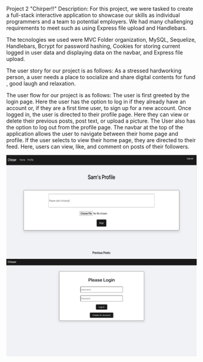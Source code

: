 Project 2 "Chirper!!" Description: For this project, we were tasked to create a full-stack interactive application to showcase our skills as individual programmers and a team to potential employers. We had many challenging requirements to meet such as using Express file upload and Handlebars. 

The tecnologies we used were MVC Folder organization, MySQL, Sequelize, Handlebars, Bcrypt for password hashing, Cookies for storing current logged in user data and displaying data on the navbar, and Express file upload. 

The user story for our project is as follows: As a stressed hardworking person, a user needs a place to socialize and share digital contents for fund , good laugh and relaxation.

The user flow for our project is as follows: The user is first greeted by the login page. Here the user has the option to log in if they already have an account or, if they are a first time user, to sign up for a new account. Once logged in, the user is directed to their profile page. Here they can view or delete their previous posts, post text, or upload a picture. The User also has the option to log out from the profile page. The navbar at the top of the application allows the user to navigate between their home page and profile. If the user selects to view their home page, they are directed to their feed. Here, users can view, like, and comment on posts of their followers. 

![alt text](./cirperss1.png)
![alt text](./chirperss2.png)
